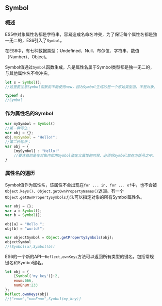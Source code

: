 ## Symbol

### 概述
ES5中对象属性名都是字符串，容易造成名命名冲突，为了保证每个属性名都是独一无二的，ES6引入了`Symbol`。

在ES6中，有七种数据类型：Undefined、Null、布尔值、字符串、数值（Number）、Object。

Symbol值通过`Symbol`函数生成，凡是属性名属于Symbol类型都是独一无二的，与其他属性名不会冲突。
```js
let s = Symbol();
//这里要注意Symbol函数前不能使用new，因为Symbol生成的是一个原始类型值，不是对象。

typeof s;
//Symbol
```

### 作为属性名的Symbol
```js
var mySymbol = Symbol()
//第一种写法：
var obj = {};
obj.mySymbol = "Hello!";
//第二种写法：
var obj = {
	[mySymbol] : "Hello!"
	//要注意的是在对象内部用Symbol值定义属性的时候，必须将Symbol放在方括号之中。
}
```

### 属性名的遍历
Symbol值作为属性名，该属性不会出现在`for ... in`、`for ... of`中，也不会被`Object.keys()`、`Object.getOwnPropertyNames()`返回。有一个`Object.getOwnPropertySymbols`方法可以指定对象的所有Symbol属性名。
```js
var obj = {};
var a = Symbol();
var b = Symbol();
	
obj[a] = "Hello ";
obj[b] = "world!";

var objectSymbol = Object.getPropertySymbols(obj);
objectSymbol
//[Symbol(a),Symbol(b)]
```

ES6的一个新的API--`Reflect,ownKeys`方法可以返回所有类型的键名，包括常规键名和Symbol键名。
```js
let obj = {
	[Symbol('my_key')]:2,
	enum:666,
	nunEnum:233
};
Reflect.ownKeys(obj)
//["enum","nonEnum",Symbol(my_key)]
```
